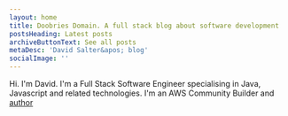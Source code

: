 ```yaml
---
layout: home
title: Doobries Domain. A full stack blog about software development
postsHeading: Latest posts
archiveButtonText: See all posts
metaDesc: 'David Salter&apos; blog'
socialImage: ''
---
```


Hi. I'm David. I'm a Full Stack Software Engineer specialising in Java, Javascript and related technologies. I'm an AWS Community Builder and [author](https://www.packtpub.com/authors/david-salter)
